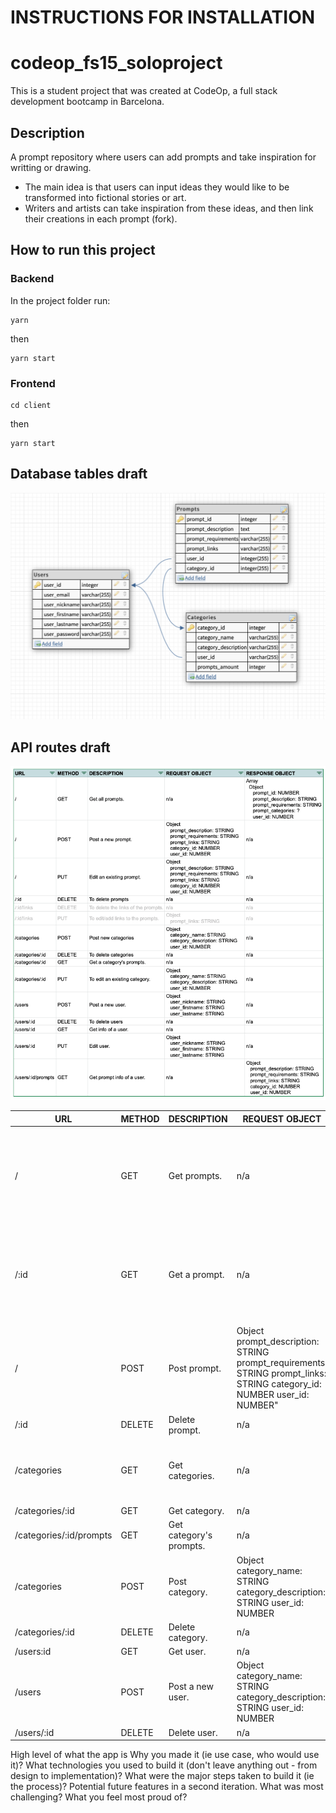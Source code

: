 # INSTRUCTIONS FOR INSTALLATION

# codeop_fs15_soloproject
This is a student project that was created at CodeOp, a full stack development bootcamp in Barcelona.

## Description
A prompt repository where users can add prompts and take inspiration for writting or drawing.

- The main idea is that users can input ideas they would like to be transformed into fictional stories or art.
- Writers and artists can take inspiration from these ideas, and then link their creations in each prompt (fork).

## How to run this project
### Backend
In the project folder run:

```
yarn

```
then

```
yarn start

```
### Frontend

```
cd client
```
then
```
yarn start
```



## Database tables draft

![Database tables draft](img/database_draft.png)

## API routes draft
![API routes draft](img/api_routes_draft.png)

| URL | METHOD | DESCRIPTION | REQUEST OBJECT | RESPONSE OBJECT |
|-----|--------|-------------|----------------|-----------------|
| /   | GET    | Get prompts. | n/a | Array  Object  prompt_id: NUMBER  prompt_description: STRING prompt_requirements: STRING  prompt_categories: STRING  user_id: NUMBER" |
| /:id   | GET    | Get a prompt. | n/a | Object  prompt_id: NUMBER  prompt_description: STRING prompt_requirements: STRING  prompt_categories: STRING  user_id: NUMBER" |
| / | POST | Post prompt. |   Object  prompt_description: STRING  prompt_requirements: STRING  prompt_links: STRING  category_id: NUMBER  user_id: NUMBER" | n/a |
| /:id | DELETE | Delete prompt. | n/a | n/a |
| /categories | GET | Get categories. | n/a | Array  Object  category_name: STRING  category_description: STRING  user_id: NUMBER | n/a |
| /categories/:id | GET | Get category. | n/a | update |
| /categories/:id/prompts | GET | Get category's prompts. | n/a | update |
| /categories | POST | Post category. | Object  category_name: STRING  category_description: STRING  user_id: NUMBER | n/a |
| /categories/:id | DELETE | Delete category. | n/a | n/a|
| /users:id | GET | Get user. | n/a | update |
| /users | POST | Post a new user. | Object  category_name: STRING  category_description: STRING  user_id: NUMBER | n/a |
| /users/:id | DELETE | Delete user. | n/a | n/a |



High level of what the app is
Why you made it (ie use case, who would use it)?
What technologies you used to build it (don't leave anything out - from design to implementation)?
What were the major steps taken to build it (ie the process)?
Potential future features in a second iteration.
What was most challenging?
What you feel most proud of?
